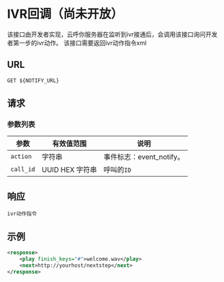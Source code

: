 # IVR回调（尚未开放）
<!-- toc -->
该接口由开发者实现，云呼你服务器在监听到ivr接通后，会调用该接口询问开发者第一步的ivr动作。
该接口需要返回ivr动作指令xml

## URL

```
GET ${NOTIFY_URL}
```

## 请求

### 参数列表

| 参数                     | 有效值范围                | 说明                                       |
| ---------------------- | -------------------- | ---------------------------------------- |
| `action`            | 字符串|事件标志：event_notify。 |
| `call_id`              | UUID HEX 字符串          | 呼叫的`ID`                                |



## 响应
	ivr动作指令

## 示例

```xml
<response>
    <play finish_keys="#">welcome.wav</play>
    <next>http://yourhost/nextstep</next>
</response>
```
